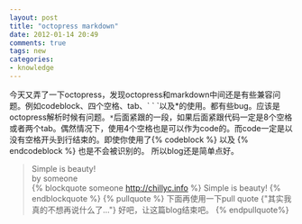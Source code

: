 ```yaml
---
layout: post
title: "octopress markdown"
date: 2012-01-14 20:49
comments: true
tags: new
categories:
- knowledge
---
```

今天又弄了一下octopress，发现octopress和markdown中间还是有些兼容问题。例如codeblock、四个空格、tab、\` \` \`以及\*的使用。都有些bug。应该是octopress解析时候有问题。`*`后面紧跟的一段，如果后面紧跟代码一定是8个空格或者两个tab。偶然情况下，使用4个空格也是可以作为code的。而code一定是以没有空格开头到行结束的。即使你使用了\{\% codeblock \%\} 以及 \{\% endcodeblock \%\} 也是不会被识别的。
所以blog还是简单点好。   
> Simple is beauty!   
>  by someone   
{% blockquote someone http://chillyc.info %}
Simple is beauty!
{% endblockquote %}
{% pullquote %}
下面再使用一下pull quote
{"其实我真的不想再说什么了..."}
好吧，让这篇blog结束吧。
{% endpullquote%}
